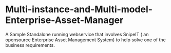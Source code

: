 # Multi-instance-and-Multi-model-Enterprise-Asset-Manager
A Sample Standalone running webservice that involves SnipeIT ( an opensource Enterprise Asset Management System) to help solve one of the business requirements.
